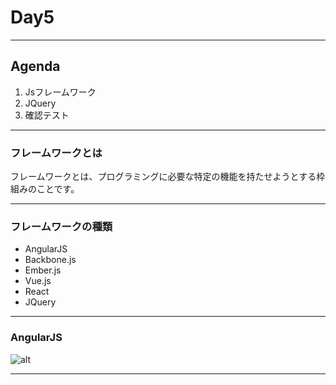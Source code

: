 # Day5

---

## Agenda
1. Jsフレームワーク
2. JQuery
3. 確認テスト

---

### フレームワークとは
<div style="text-align: left;">
フレームワークとは、プログラミングに必要な特定の機能を持たせようとする枠組みのことです。
</div>

---

### フレームワークの種類

- AngularJS
- Backbone.js
- Ember.js
- Vue.js
- React
- JQuery

---

### AngularJS

![alt](.\image\JavaScript_8.png)


---
